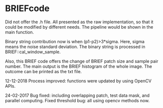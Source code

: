 # BRIEFcode

Did not offer the .h file. All presented as the raw implementation, so that it could be modified by different needs. The pipeline would be shown in the main function.

Binary string contribution now is when (p1-p2)>3*sigma. Here, sigma means the noise standard deviation. 
The binary string is processed in BRIEF::cal_window_sample.

Also, this BRIEF code offers the change of BRIEF patch size and sample pair number. The main output is
the BRIEF histogram of the whole image. The outcome can be printed as the txt file.

12-12-2018
Process improved: functions were updated by using OpenCV APIs.

24-02-2017
Bug fixed: including overlapping patch, test data mask, and parallel computing. Fixed threshold bug: all using opencv methods now.
